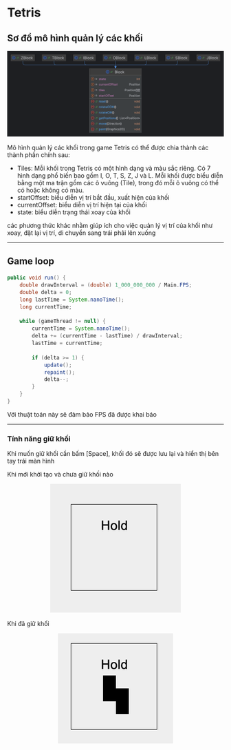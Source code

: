 # Tetris

## Sơ đồ mô hình quản lý các khối

<div style="text-align:center">
  <img src="img/tetris_block.png"  alt="block class"/>
</div>

Mô hình quản lý các khối trong game Tetris có thể được chia thành các thành phần chính sau:

- Tiles: Mỗi khối trong Tetris có một hình dạng và màu sắc riêng.
  Có 7 hình dạng phổ biến bao gồm I, O, T, S, Z, J và L.
  Mỗi khối được biểu diễn bằng một ma trận gồm các ô vuông (Tile),
  trong đó mỗi ô vuông có thể có hoặc không có màu.
- startOffset: biểu diễn vị trí bắt đầu, xuất hiện của khối
- currentOffset: biểu diễn vị trí hiện tại của khối
- state: biểu diễn trạng thái xoay của khối

các phương thức khác nhằm giúp ích cho việc quản lý vị trí của khối như xoay,
đặt lại vị trí, di chuyển sang trái phải lên xuống

---

## Game loop

```java
public void run() {
    double drawInterval = (double) 1_000_000_000 / Main.FPS;
    double delta = 0;
    long lastTime = System.nanoTime();
    long currentTime;

    while (gameThread != null) {
        currentTime = System.nanoTime();
        delta += (currentTime - lastTime) / drawInterval;
        lastTime = currentTime;

        if (delta >= 1) {
            update();
            repaint();
            delta--;
        }
    }
}
```

Với thuật toán này sẽ đảm bảo FPS đã được khai báo

---

### Tính năng giữ khối

Khi muốn giữ khối cần bấm [Space],
khối đó sẽ được lưu lại và hiển thị bên tay trái màn hình

Khi mới khởi tạo và chưa giữ khối nào

<div style="text-align:center">
  <img src="img/hold block when init.png"  alt="hold block when init"/>
</div>

Khi đã giữ khối

<div style="text-align:center">
  <img src="img/hold block when active.png"  alt="hold block when active"/>
</div>
